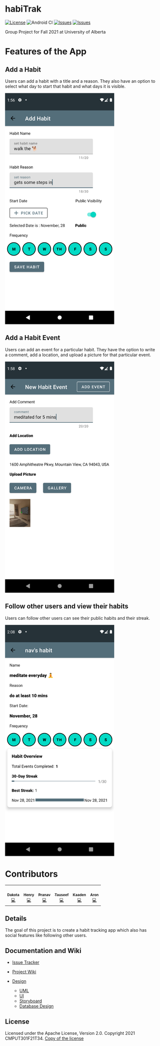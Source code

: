 # habiTrak

[![License](https://img.shields.io/badge/License-Apache_2.0-blue.svg)](https://opensource.org/licenses/Apache-2.0)
![Android CI](https://github.com/CMPUT301F21T34/HabiTrak/workflows/Android%20CI/badge.svg)
[![Issues](https://img.shields.io/github/contributors/CMPUT301F21T34/HabiTrak)](https://github.com/CMPUT301F21T34/HabiTrak/graphs/contributors)
[![Issues](https://img.shields.io/github/issues/CMPUT301F21T34/HabiTrak)](https://github.com/CMPUT301F21T34/HabiTrak/issues)

Group Project for Fall 2021 at University of Alberta

# Features of the App

## Add a Habit

Users can add a habit with a title and a reason. They also have an option to select what day to start that habit and what days it is visible.

<img src="https://github.com/CMPUT301F21T34/HabiTrak/blob/documents/assets/ui/Add_Habit.png" width="360px" height="760px"/>

## Add a Habit Event

Users can add an event for a particular habit. They have the option to write a comment, add a location, and upload a picture for that particular event.

<img src="https://github.com/CMPUT301F21T34/HabiTrak/blob/documents/assets/ui/Add_Event.png" width="360px" height="760px"/>

## Follow other users and view their habits

Users can follow other users can see their public habits and their streak.

<img src="https://github.com/CMPUT301F21T34/HabiTrak/blob/documents/assets/ui/Social_Habit.png" width="360px" height="760px"/> 

# Contributors

<table>
<tr>
  <td align="center"><a href="https://github.com/DakotaKry"><img src="https://avatars.githubusercontent.com/u/9602227?v=4?s=100" width="100px;" alt=""/><br /><sub><b>Dakota</b></sub></a><br /><a href="https://github.com/CMPUT301F21T34/HabiTrak/commits?author=DakotaKry" title="Code">💻</a></td>
  
  <td align="center"><a href="https://github.com/HenryVu27"><img src="https://avatars.githubusercontent.com/u/77964111?v=4?s=100" width="100px;" alt=""/><br /><sub><b>Henry</b></sub></a><br /><a href="https://github.com/CMPUT301F21T34/HabiTrak/commits?author=HenryVu27" title="Code">💻</a></td>
  
  <td align="center"><a href="https://github.com/nav-28"><img src="https://avatars.githubusercontent.com/u/54973703?v=4?s=100" width="100px;" alt=""/><br /><sub><b>Pranav</b></sub></a><br /><a href="https://github.com/CMPUT301F21T34/HabiTrak/commits?author=nav-28" title="Code">💻</a></td>
  
  <td align="center"><a href="https://github.com/TauseefNafeeFattah"><img src="https://avatars.githubusercontent.com/u/57330415?v=4?s=100" width="100px;" alt=""/><br /><sub><b>Tauseef</b></sub></a><br /><a href="https://github.com/CMPUT301F21T34/HabiTrak/commits?author=TauseefNafeeFattah" title="Code">💻</a></td>
  
  <td align="center"><a href="https://github.com/shellbertt"><img src="https://avatars.githubusercontent.com/u/25762930?v=4?s=100" width="100px;" alt=""/><br /><sub><b>Kaaden</b></sub></a><br /><a href="https://github.com/CMPUT301F21T34/HabiTrak/commits?author=shellbertt" title="Code">💻</a></td>
  
  <td align="center"><a href="https://github.com/rajabi9511"><img src="https://avatars.githubusercontent.com/u/91639650?v=4?s=100" width="100px;" alt=""/><br /><sub><b>Aron</b></sub></a><br /><a href="https://github.com/CMPUT301F21T34/HabiTrak/commits?author=rajabi9511" title="Code">💻</a></td>
  
  
</tr>
</table>


## Details

The goal of this project is to create a habit tracking app which also has social features like following other users.


## Documentation and Wiki

* [Issue Tracker](https://github.com/CMPUT301F21T34/HabiTrak/projects/4)

* [Project Wiki](https://github.com/CMPUT301F21T34/HabiTrak/wiki)

* [Design](https://github.com/CMPUT301F21T34/HabiTrak/wiki/Design)
  * [UML](https://github.com/CMPUT301F21T34/HabiTrak/wiki/Design#uml-design)
  * [UI](https://github.com/CMPUT301F21T34/HabiTrak/wiki/Design#ui-design)
  * [Storyboard](https://github.com/CMPUT301F21T34/HabiTrak/wiki/Design#storyboard)
  * [Database Design](https://github.com/CMPUT301F21T34/HabiTrak/wiki/Design#database-design) 
   

## License
 Licensed under the Apache License, Version 2.0. Copyright 2021 CMPUT301F21T34. [Copy of the license](LICENSE) 
